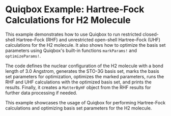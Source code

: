# Quiqbox Example: Hartree-Fock Calculations for H2 Molecule

This example demonstrates how to use Quiqbox to run restricted closed-shell Hartree–Fock (RHF) and unrestricted open-shell Hartree–Fock (UHF) calculations for the H2 molecule. It also shows how to optimize the basis set parameters using Quiqbox's built-in functions `markParams!` and `optimizeParams!`.

The code defines the nuclear configuration of the H2 molecule with a bond length of 3.0 Angstrom, generates the STO-3G basis set, marks the basis set parameters for optimization, optimizes the marked parameters, runs the RHF and UHF calculations with the optimized basis set, and prints the results. Finally, it creates a `MatterByHF` object from the RHF results for further data processing if needed.

This example showcases the usage of Quiqbox for performing Hartree-Fock calculations and optimizing basis set parameters for the H2 molecule.
